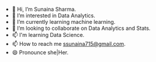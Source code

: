 - 👋  Hi, I’m Sunaina Sharma.
- 👀  I’m interested in Data Analytics.
- 🌱  I’m currently learning machine learning.
- 💞️  I’m looking to collaborate on Data Analytics and Stats.
- 📫  I'm learning Data Science.
- 📫  How to reach me ssunaina715@gmail.com.
- 😄  Pronounce she|Her.
<!---
Sunaina715Sharma/Sunaina715Sharma is a ✨ special ✨ repository because its `README.md` (this file) appears on your GitHub profile.
You can click the Preview link to take a look at your changes.
--->
